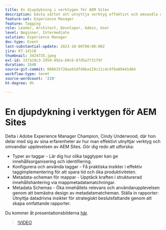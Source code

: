 ```yaml
---
title: En djupdykning i verktygen för AEM Sites
description: bästa sättet att utnyttja verktyg effektivt och omvandla din AEM Sites-upplevelse. Typer av taggar Lär dig hur olika taggtyper kan ge innehållsorganisering och identifierbarhet.  Konfigurera och använda taggar skaffa praktiska insikter om effektiv taggimplementering för att spara tid och öka produktiviteten.  Metadatascheman för mappar Upptäck kraften i strukturerad innehållshantering via mappmetadataram.Metadatascheman Ökar innehållets relevans och användarupplevelse genom att bemästra design av metadataramar. Konfigurera rapporter Utnyttja datadrivna insikter för strategiskt beslutsfattande genom att skapa omfattande rapporter. Du kan få tillgång till presentationsbilderna här.
feature-set: Experience Manager
feature: Tagging
role: Leader, Architect, Developer, Admin, User
level: Beginner, Intermediate
solution: Experience Manager
doc-type: Event
last-substantial-update: 2023-10-06T00:00:00Z
jira: KT-14118
thumbnail: 3424735.jpeg
exl-id: 337a19c3-2959-492a-b0c6-87d5a7731797
duration: 2640
source-git-commit: 088615f28aa91dfd4ba119c11c4c9f8a89441d84
workflow-type: tm+mt
source-wordcount: '219'
ht-degree: 0%

---
```


# En djupdykning i verktygen för AEM Sites

Delta i Adobe Experience Manager Champion, Cindy Underwood, där hon delar med sig av sina erfarenheter av hur man effektivt utnyttjar verktyg och omvandlar upplevelsen av AEM Sites. Gör dig redo att utforska:

* Typer av taggar - Lär dig hur olika taggtyper kan ge innehållsorganisering och identifiering.
* Konfigurera och använda taggar - Få praktiska insikter i effektiv taggimplementering för att spara tid och öka produktiviteten.
* Metadata-scheman för mappar - Upptäck kraften i strukturerad innehållshantering via mappmetadatamatchningar.
* Metadata Schemas - Öka innehållets relevans och användarupplevelsen genom att bemästra design av metadatamatcheman. Ställa in rapporter: Utnyttja datadrivna insikter för strategiskt beslutsfattande genom att skapa omfattande rapporter.

Du kommer åt presentationsbilderna [här](/help/learn-from-your-peers/assets/experience-manager/sept2023/AEM-Sites-Tools-Webinar.pdf).

>[!VIDEO](https://video.tv.adobe.com/v/3424735/?learn=on)
